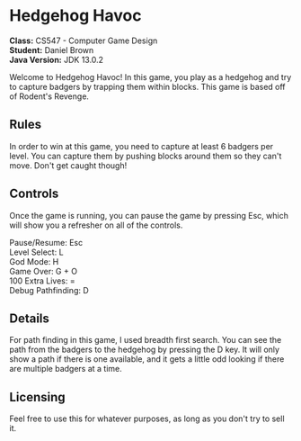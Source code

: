 # Hedgehog Havoc

**Class:** CS547 - Computer Game Design  
**Student:** Daniel Brown  
**Java Version:** JDK 13.0.2

Welcome to Hedgehog Havoc! In this game, you play as a hedgehog and try to capture badgers by trapping them within blocks. This game is based off of Rodent's Revenge.

## Rules  
In order to win at this game, you need to capture at least 6 badgers per level. You can capture them by pushing blocks around them so they can't move. Don't get caught though!

## Controls
Once the game is running, you can pause the game by pressing Esc, which will show you a refresher on all of the controls.  
  
Pause/Resume: Esc  
Level Select: L  
God Mode: H  
Game Over: G + O  
100 Extra Lives: =  
Debug Pathfinding: D  

## Details
For path finding in this game, I used breadth first search. You can see the path from the badgers to the hedgehog by pressing the D key. It will only show a path if there is one available, and it gets a little odd looking if there are multiple badgers at a time.

## Licensing
Feel free to use this for whatever purposes, as long as you don't try to sell it.